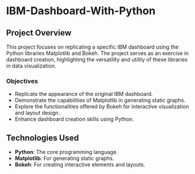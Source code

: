 # IBM-Dashboard-With-Python

## Project Overview

This project focuses on replicating a specific IBM dashboard using the Python libraries Matplotlib and Bokeh. The project serves as an exercise in dashboard creation, highlighting the versatility and utility of these libraries in data visualization.

### Objectives

- Replicate the appearance of the original IBM dashboard.
- Demonstrate the capabilities of Matplotlib in generating static graphs.
- Explore the functionalities offered by Bokeh for interactive visualization and layout design.
- Enhance dashboard creation skills using Python.

## Technologies Used

- **Python**: The core programming language.
- **Matplotlib**: For generating static graphs.
- **Bokeh**: For creating interactive elements and layouts.

